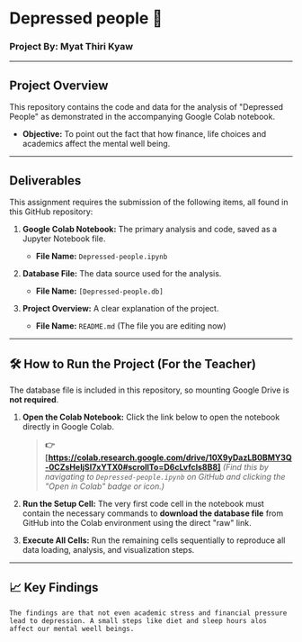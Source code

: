 # Depressed people 🚀

### Project By: Myat Thiri Kyaw

---

## Project Overview

This repository contains the code and data for the analysis of "Depressed People" as demonstrated in the accompanying Google Colab notebook.

- **Objective:** To point out the fact that how finance, life choices and academics affect the mental well being.

---

## Deliverables

This assignment requires the submission of the following items, all found in this GitHub repository:

1.  **Google Colab Notebook:** The primary analysis and code, saved as a Jupyter Notebook file.
    * **File Name:** `Depressed-people.ipynb`

2.  **Database File:** The data source used for the analysis.
    * **File Name:** `[Depressed-people.db]` 

3.  **Project Overview:** A clear explanation of the project.
    * **File Name:** `README.md` (The file you are editing now)

---

## 🛠️ How to Run the Project (For the Teacher)

The database file is included in this repository, so mounting Google Drive is **not required**.

1.  **Open the Colab Notebook:** Click the link below to open the notebook directly in Google Colab.

    > **👉 [https://colab.research.google.com/drive/10X9yDazLB0BMY3Q-0CZsHeIjSI7xYTX0#scrollTo=D6cLvfcls8B8]**
    > *(Find this by navigating to `Depressed-people.ipynb` on GitHub and clicking the "Open in Colab" badge or icon.)*

2.  **Run the Setup Cell:** The very first code cell in the notebook must contain the necessary commands to **download the database file** from GitHub into the Colab environment using the direct "raw" link.

  
3.  **Execute All Cells:** Run the remaining cells sequentially to reproduce all data loading, analysis, and visualization steps.

---

## 📈 Key Findings

    The findings are that not even academic stress and financial pressure lead to depression. A small steps like diet and sleep hours alos affect our mental weell beings.
